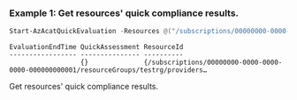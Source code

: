 ### Example 1: Get resources' quick compliance results.
```powershell
Start-AzAcatQuickEvaluation -Resources @("/subscriptions/00000000-0000-0000-0000-000000000001/resourceGroups/testrg/providers/Microsoft.Compute/virtualMachines/testvm")
```

```output
EvaluationEndTime QuickAssessment ResourceId
----------------- --------------- ----------
                  {}              {/subscriptions/00000000-0000-0000-0000-000000000001/resourceGroups/testrg/providers…
```

Get resources' quick compliance results.
